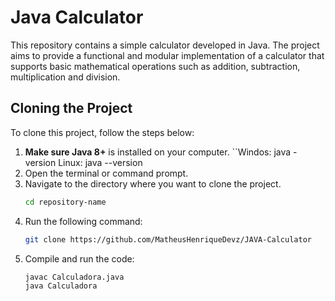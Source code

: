 # Java Calculator

This repository contains a simple calculator developed in Java. The project aims to provide a functional and modular implementation of a calculator that supports basic mathematical operations such as addition, subtraction, multiplication and division.

  ## Cloning the Project

To clone this project, follow the steps below:

1. **Make sure Java 8+** is installed on your computer.
    ``Windos:
       java -version
     Linux:
      java --version
3. Open the terminal or command prompt.
4. Navigate to the directory where you want to clone the project.
   ```bash
   cd repository-name
5. Run the following command:
    ```bash
   git clone https://github.com/MatheusHenriqueDevz/JAVA-Calculator
6. Compile and run the code:
   ```bash
   javac Calculadora.java
   java Calculadora
